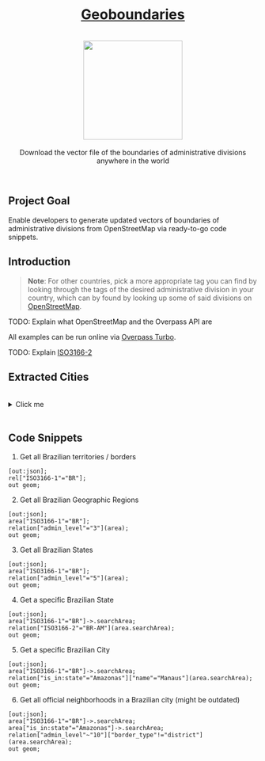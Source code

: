 <h1 align="center"><a href="https://github.com/Paguiar735/geoboundaries">Geoboundaries</a></h1>

<p align="center">
    <br>
  <a href="https://pixabay.com/pt/vectors/brasil-geografia-mapa-estados-153881/">
    <img src="https://cdn.pixabay.com/photo/2013/07/12/18/47/brazil-153881_960_720.png" width="200px" height="200px"/>
  </a>
  <br><br>
    Download the vector file of the boundaries of administrative divisions anywhere in the world
  <br>
</p>

<br>

## Project Goal

Enable developers to generate updated vectors of boundaries of administrative divisions from OpenStreetMap via ready-to-go code snippets.

## Introduction

> **Note**: For other countries, pick a more appropriate tag you can find by looking through the tags of the desired administrative division in your country, which can by found by looking up some of said divisions on [OpenStreetMap](https://openstreetmap.org/).

TODO: Explain what OpenStreetMap and the Overpass API are

All examples can be run online via [Overpass Turbo](https://overpass-turbo.eu/).

TODO: Explain [ISO3166-2](https://pt.wikipedia.org/wiki/ISO_3166-2:BR)


## Extracted Cities

<br>

<details>
<summary>Click me</summary>
<br>

| Cidade | Assessor Responsável | Bairros Catalogados | Mapa Catalogado | Mapa Nomeado | Finished |
|---|---|---|---|---|---|
| Americana - SP | David | ✅ | ✅ | ✅ | ✅ |
| Barbacena - MG | Odair Ferreira | ✅ | ✅ | ✅ | ✅ |
| Botelhos - MG | Marcus Lima | ✅ | ✅ | ✅ | ✅ |
| Brasília - DF | Paula Belmonte | ✅ | ✅ | ✅ | ✅ |
| Caucaia - CE | Ícaro Bonfim | ✅ | ✅| ✅ | ✅ |
| Caruaru - PE | Vitinho Maia | ✅ | ✅ | ✅ | ✅ |
| Itamaraju - BA | Miguel Xavier | ✅ | ✅ | ✅ | ✅ |
| Itapema - SC | Adriano Pivotto | ✅ | ✅ | ✅ | ✅ |
| Natal - RN | Paulo Ovídio | ✅ | ✅ | ✅ | ✅ |
| Paraíso do Tocantins - TO | Renan Aires | ✅ | ✅ | ✅ | ✅ |
| Presidente Figueiredo - AM | ? | ✅ | ✅ | ✅ | ✅ |
| São Carlos - SP | Gabriel Mesquita | ✅ | ✅ | ✅ | ✅ |
| São Paulo - SP | ? | ✅ | ✅ | ✅ | ✅ |
| Salinas - MG | Arthur Bastos | ✅ | ✅ | ✅ | ✅ |
| Silvânia - GO | Matheus Brito | ✅ | ✅ | ✅ | ✅ |
| Vitória da Conquista - BH | Wesley Brito | ✅ | ✅ | ✅ | ✅ |
| Boa Vista - RR | Naira Rodrigues | ✅ | ✅ | ✅ | ✅ |
| Belém - PA | Matheus Cavalcante | ✅ | ✅ | ✅ | ✅ |
| Cuiabá - MT | Abilio Moumer | ❌ | ❌ | ❌ | ❌ |
| Campo Grande - MS | Beto Pereira | ❌ | ❌ | ❌ | ❌ |
| Rio Claro - SP | Andrey Sepulveda | ❌ | ❌ | ❌ | ❌ |

<br>
</details>

<br>

## Code Snippets

1. Get all Brazilian territories / borders

```
[out:json];
rel["ISO3166-1"="BR"];
out geom;
```

2. Get all Brazilian Geographic Regions

```
[out:json];
area["ISO3166-1"="BR"];
relation["admin_level"="3"](area);
out geom;
```

3. Get all Brazilian States

```
[out:json];
area["ISO3166-1"="BR"];
relation["admin_level"="5"](area);
out geom;
```

4. Get a specific Brazilian State

```
[out:json];
area["ISO3166-1"="BR"]->.searchArea;
relation["ISO3166-2"="BR-AM"](area.searchArea);
out geom;
```

5. Get a specific Brazilian City

```
[out:json];
area["ISO3166-1"="BR"]->.searchArea;
relation["is_in:state"="Amazonas"]["name"="Manaus"](area.searchArea);
out geom;
```

6. Get all official neighborhoods in a Brazilian city (might be outdated)

```
[out:json];
area["ISO3166-1"="BR"]->.searchArea;
area["is_in:state"="Amazonas"]->.searchArea;
relation["admin_level"~"10"]["border_type"!="district"](area.searchArea);
out geom;
```